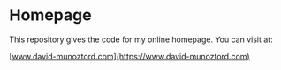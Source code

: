 Homepage
==========

This repository gives the code for my online homepage. You can visit at:

[www.david-munoztord.com](https://www.david-munoztord.com)



